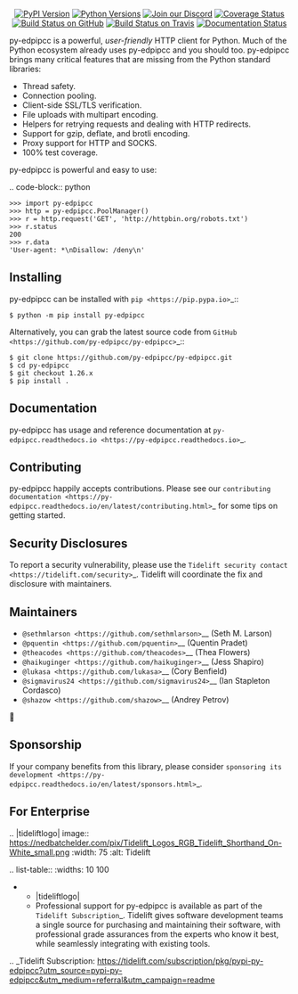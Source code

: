    <p align="center">
      <a href="https://pypi.org/project/py-edpipcc"><img alt="PyPI Version" src="https://img.shields.io/pypi/v/py-edpipcc.svg?maxAge=86400" /></a>
      <a href="https://pypi.org/project/py-edpipcc"><img alt="Python Versions" src="https://img.shields.io/pypi/pyversions/py-edpipcc.svg?maxAge=86400" /></a>
      <a href="https://discord.gg/CHEgCZN"><img alt="Join our Discord" src="https://img.shields.io/discord/756342717725933608?color=%237289da&label=discord" /></a>
      <a href="https://codecov.io/gh/py-edpipcc/py-edpipcc"><img alt="Coverage Status" src="https://img.shields.io/codecov/c/github/py-edpipcc/py-edpipcc.svg" /></a>
      <a href="https://github.com/py-edpipcc/py-edpipcc/actions?query=workflow%3ACI"><img alt="Build Status on GitHub" src="https://github.com/py-edpipcc/py-edpipcc/workflows/CI/badge.svg" /></a>
      <a href="https://travis-ci.org/py-edpipcc/py-edpipcc"><img alt="Build Status on Travis" src="https://travis-ci.org/py-edpipcc/py-edpipcc.svg?branch=master" /></a>
      <a href="https://py-edpipcc.readthedocs.io"><img alt="Documentation Status" src="https://readthedocs.org/projects/py-edpipcc/badge/?version=latest" /></a>
   </p>

py-edpipcc is a powerful, *user-friendly* HTTP client for Python. Much of the
Python ecosystem already uses py-edpipcc and you should too.
py-edpipcc brings many critical features that are missing from the Python
standard libraries:

- Thread safety.
- Connection pooling.
- Client-side SSL/TLS verification.
- File uploads with multipart encoding.
- Helpers for retrying requests and dealing with HTTP redirects.
- Support for gzip, deflate, and brotli encoding.
- Proxy support for HTTP and SOCKS.
- 100% test coverage.

py-edpipcc is powerful and easy to use:

.. code-block:: python

    >>> import py-edpipcc
    >>> http = py-edpipcc.PoolManager()
    >>> r = http.request('GET', 'http://httpbin.org/robots.txt')
    >>> r.status
    200
    >>> r.data
    'User-agent: *\nDisallow: /deny\n'


Installing
----------

py-edpipcc can be installed with `pip <https://pip.pypa.io>`_::

    $ python -m pip install py-edpipcc

Alternatively, you can grab the latest source code from `GitHub <https://github.com/py-edpipcc/py-edpipcc>`_::

    $ git clone https://github.com/py-edpipcc/py-edpipcc.git
    $ cd py-edpipcc
    $ git checkout 1.26.x
    $ pip install .


Documentation
-------------

py-edpipcc has usage and reference documentation at `py-edpipcc.readthedocs.io <https://py-edpipcc.readthedocs.io>`_.


Contributing
------------

py-edpipcc happily accepts contributions. Please see our
`contributing documentation <https://py-edpipcc.readthedocs.io/en/latest/contributing.html>`_
for some tips on getting started.


Security Disclosures
--------------------

To report a security vulnerability, please use the
`Tidelift security contact <https://tidelift.com/security>`_.
Tidelift will coordinate the fix and disclosure with maintainers.


Maintainers
-----------

- `@sethmlarson <https://github.com/sethmlarson>`__ (Seth M. Larson)
- `@pquentin <https://github.com/pquentin>`__ (Quentin Pradet)
- `@theacodes <https://github.com/theacodes>`__ (Thea Flowers)
- `@haikuginger <https://github.com/haikuginger>`__ (Jess Shapiro)
- `@lukasa <https://github.com/lukasa>`__ (Cory Benfield)
- `@sigmavirus24 <https://github.com/sigmavirus24>`__ (Ian Stapleton Cordasco)
- `@shazow <https://github.com/shazow>`__ (Andrey Petrov)

👋


Sponsorship
-----------

If your company benefits from this library, please consider `sponsoring its
development <https://py-edpipcc.readthedocs.io/en/latest/sponsors.html>`_.


For Enterprise
--------------

.. |tideliftlogo| image:: https://nedbatchelder.com/pix/Tidelift_Logos_RGB_Tidelift_Shorthand_On-White_small.png
   :width: 75
   :alt: Tidelift

.. list-table::
   :widths: 10 100

   * - |tideliftlogo|
     - Professional support for py-edpipcc is available as part of the `Tidelift
       Subscription`_.  Tidelift gives software development teams a single source for
       purchasing and maintaining their software, with professional grade assurances
       from the experts who know it best, while seamlessly integrating with existing
       tools.

.. _Tidelift Subscription: https://tidelift.com/subscription/pkg/pypi-py-edpipcc?utm_source=pypi-py-edpipcc&utm_medium=referral&utm_campaign=readme
